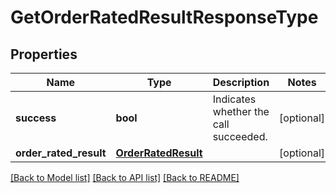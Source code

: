 # GetOrderRatedResultResponseType

## Properties
Name | Type | Description | Notes
------------ | ------------- | ------------- | -------------
**success** | **bool** | Indicates whether the call succeeded.  | [optional] 
**order_rated_result** | [**OrderRatedResult**](OrderRatedResult.md) |  | [optional] 

[[Back to Model list]](../README.md#documentation-for-models) [[Back to API list]](../README.md#documentation-for-api-endpoints) [[Back to README]](../README.md)


